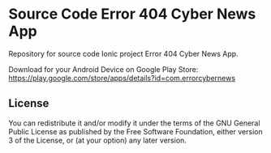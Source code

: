# Source Code Error 404 Cyber News App
Repository for source code Ionic project Error 404 Cyber News App.

Download for your Android Device on Google Play Store: https://play.google.com/store/apps/details?id=com.errorcybernews

## License
You can redistribute it and/or modify it under the terms of the GNU General Public License as published by the Free Software Foundation, either version 3 of the License, or (at your option) any later version.
